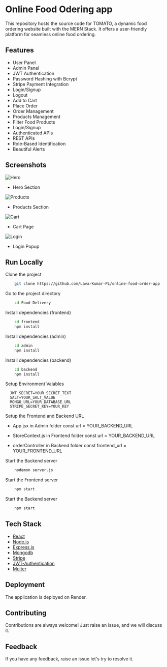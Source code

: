 # Online Food Odering app

This repository hosts the source code for TOMATO, a dynamic food ordering website built with the MERN Stack. It offers a user-friendly platform for seamless online food ordering.


## Features

- User Panel
- Admin Panel
- JWT Authentication
- Password Hashing with Bcrypt
- Stripe Payment Integration
- Login/Signup
- Logout
- Add to Cart
- Place Order
- Order Management
- Products Management
- Filter Food Products
- Login/Signup
- Authenticated APIs
- REST APIs
- Role-Based Identification
- Beautiful Alerts

## Screenshots

![Hero](https://i.ibb.co/59cwY75/food-hero.png)

- Hero Section

![Products](https://i.ibb.co/JnNQPyQ/food-products.png)

- Products Section

![Cart](https://i.ibb.co/t2LrQ8p/food-cart.png)

- Cart Page

![Login](https://i.ibb.co/s6PgwkZ/food-login.png)

- Login Popup

## Run Locally

Clone the project

```bash
    git clone https://github.com/Lava-Kumar-PL/online-food-order-app
```

Go to the project directory

```bash
    cd Food-Delivery
```

Install dependencies (frontend)

```bash
    cd frontend
    npm install
```

Install dependencies (admin)

```bash
    cd admin
    npm install
```

Install dependencies (backend)

```bash
    cd backend
    npm install
```

Setup Environment Vaiables

```Make .env file in "backend" folder and store environment Variables
  JWT_SECRET=YOUR_SECRET_TEXT
  SALT=YOUR_SALT_VALUE
  MONGO_URL=YOUR_DATABASE_URL
  STRIPE_SECRET_KEY=YOUR_KEY
```

Setup the Frontend and Backend URL

- App.jsx in Admin folder
  const url = YOUR_BACKEND_URL
- StoreContext.js in Frontend folder
  const url = YOUR_BACKEND_URL

- orderController in Backend folder
  const frontend_url = YOUR_FRONTEND_URL

Start the Backend server

```bash
    nodemon server.js
```

Start the Frontend server

```bash
    npm start
```

Start the Backend server

```bash
    npm start
```

## Tech Stack

- [React](https://reactjs.org/)
- [Node.js](https://nodejs.org/en)
- [Express.js](https://expressjs.com/)
- [Mongodb](https://www.mongodb.com/)
- [Stripe](https://stripe.com/)
- [JWT-Authentication](https://jwt.io/introduction)
- [Multer](https://www.npmjs.com/package/multer)

## Deployment

The application is deployed on Render.

## Contributing

Contributions are always welcome!
Just raise an issue, and we will discuss it.

## Feedback

If you have any feedback, raise an issue let's try to resolve it.
